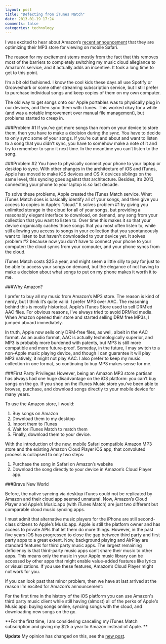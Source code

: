 ```yaml
---
layout: post
title: "Defecting from iTunes Match"
date: 2013-01-19 17:24
comments: false
categories: technology
---
```


I was excited to hear about Amazon’s [recent announcement](http://www.macrumors.com/2013/01/17/amazon-optimizes-mp3-store-for-mobile-safari-to-attract-ios-device-users/ "Amazon announcement about new mp3 store") that they are optimizing their MP3 store for viewing on mobile Safari.

The reason for my excitement stems mostly from the fact that this removes most of the barriers to completely switching my music cloud allegiance to Amazon's service, and it actually adds an incentive. It took a long time to get to this point.

<!--more-->

I’m a bit old fashioned. I know the cool kids these days all use Spotify or Grooveshark or some other streaming subscription service, but I still prefer to purchase individual songs and keep copies of them on my own computer.

The old way to get songs onto our Apple portables was to physically plug in our devices, and then sync them with iTunes. This worked okay for a while (and was a notable improvement over manual file management), but problems started to creep in. 

###Problem #1
If you’ve got more songs than room on your device to store them, then you have to make a decision during the sync. You have to decide to only sync some of your songs. If you’re out and about and want to listen to a song that you didn't sync, you have to somehow make a note of it and try to remember to sync it next time. In the meantime you can’t listen to the song.

###Problem #2 
You have to physically connect your phone to your laptop or desktop to sync. With other changes in the architecture of iOS and iTunes, Apple has moved to make iOS devices and OS X devices siblings on the same level, this syncing goes against that architecture. Besides, it’s 2013, connecting your phone to your laptop is *so* last decade.

To solve these problems, Apple created the iTunes Match service. What iTunes Match does is basically identify all of your songs, and then give you access to copies in Apple’s “cloud.” It solves problem #1 by giving you unlimited storage in the cloud for all of your songs, but providing a reasonably elegant interface to download, on demand, any song from your collection that you want to listen to. Over time this makes it so that your device organically caches those songs that you most often listen to, while still allowing you access to songs in your collection that you spontaneously want to listen to but haven't downloaded to your device yet. It solves problem #2 because now you don’t have to connect your phone to your computer: the cloud syncs from your computer, and your phone syncs from the cloud.  

iTunes Match costs $25 a year, and might seem a little silly to pay for just to be able to access your songs on demand, but the elegance of not having to make a decision about what songs to put on my phone makes it worth it to me. 

###Why Amazon?

I prefer to buy all my music from Amazon’s MP3 store. The reason is kind of nerdy, but I think it’s quite valid: I prefer MP3 over AAC. The reasoning behind this is mostly historical. Apple’s iTunes Store used to sell DRM’ed AAC files. For obvious reasons, I’ve always tried to avoid DRM’ed media. When Amazon opened their store and started selling DRM free MP3s, I jumped aboard immediately. 

In truth, Apple now sells only DRM-free files, as well, albeit in the AAC format. As an audio format, AAC is actually technologically superior, and MP3 is probably more burdened with patents, but MP3 is still more compatible and more future-proof. Someday, in the future, I may switch to a non-Apple music playing device, and though I can guarantee it will play MP3 natively, it might not play AAC. I also prefer to keep my music collection in one format, so continuing to buy MP3 makes sense for me.

###First Party Privileges 
However, being an Amazon MP3 store partisan has always had one huge disadvantage on the iOS platform: you can’t buy songs on the go. If you shop on the iTunes Music store you’ve been able to browse, purchase, and download songs directly to your mobile device for many years.  

To use the Amazon store, I would:

1. Buy songs on Amazon
2. Download them to my desktop
3. Import them to iTunes
4. Wait for iTunes Match to match them
5. Finally, download them to your device. 

With the introduction of the new, mobile Safari compatible Amazon MP3 store and the existing Amazon Cloud Player iOS app, that convoluted process is collapsed to only two steps: 

1. Purchase the song in Safari on Amazon’s website
2. Download the song directly to your device in Amazon’s Cloud Player app. 

###Brave New World

Before, the native syncing via desktop iTunes could not be replicated by Amazon and their cloud app seemed unnatural. Now, Amazon’s Cloud Player and Apple’s Music.app (with iTunes Match) are just two different but comparable cloud music syncing apps. 

I must admit that alternative music players for the iPhone are still second-class citizens to Apple’s Music.app. Apple is still the platform owner and has access to private APIs that let them do more things. However, in the past five years iOS has progressed to close the gap between third party and first party apps to a great extent. Now, background playing and AirPlay are standard features for third party music apps. The largest remaining deficiency is that third-party music apps can’t share their music to other apps. This means only the music in your Apple music library can be accessed by other apps that might enable value-added features like lyrics or visualizations. If you use these features, Amazon’s Cloud Player might not work for you.

If you can look past that minor problem, then we have at last arrived at the reason I’m excited for Amazon’s announcement: 

For the first time in the history of the iOS platform you can use Amazon's third party music client while still having (almost) all of the perks of Apple's Music.app: buying songs online, syncing songs with the cloud, and downloading new songs on the go.

**For the first time, I am considering canceling my iTunes Match subscription and giving my $25 a year to Amazon instead of Apple. **

**Update** My opinion has changed on this, see the [new post](http://www.divergio.com/blog/2013/01/29/love-the-one-youre-with/ "Love the one you're with").